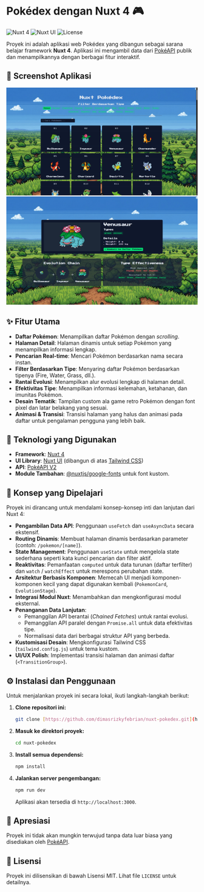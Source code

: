 # Pokédex dengan Nuxt 4 🎮

![Nuxt 4](https://img.shields.io/badge/Nuxt-4-00DC82?style=for-the-badge&logo=nuxt.js)
![Nuxt UI](https://img.shields.io/badge/Nuxt_UI-18181B?style=for-the-badge&logo=nuxt.js)
![License](https://img.shields.io/badge/License-MIT-yellow.svg?style=for-the-badge)

Proyek ini adalah aplikasi web Pokédex yang dibangun sebagai sarana belajar framework **Nuxt 4**. Aplikasi ini mengambil data dari [PokéAPI](https://pokeapi.co/) publik dan menampilkannya dengan berbagai fitur interaktif.

## 📸 Screenshot Aplikasi

![Screenshot Pokédex Nuxt 4 - Homepage](./docs/images/homepage-preview.png)
![Screenshot Pokédex Nuxt 4 - Detailpage](./docs/images/detailpage-preview.png)

## ✨ Fitur Utama

- **Daftar Pokémon**: Menampilkan daftar Pokémon dengan _scrolling_.
- **Halaman Detail**: Halaman dinamis untuk setiap Pokémon yang menampilkan informasi lengkap.
- **Pencarian Real-time**: Mencari Pokémon berdasarkan nama secara instan.
- **Filter Berdasarkan Tipe**: Menyaring daftar Pokémon berdasarkan tipenya (Fire, Water, Grass, dll.).
- **Rantai Evolusi**: Menampilkan alur evolusi lengkap di halaman detail.
- **Efektivitas Tipe**: Menampilkan informasi kelemahan, ketahanan, dan imunitas Pokémon.
- **Desain Tematik**: Tampilan custom ala game retro Pokémon dengan font pixel dan latar belakang yang sesuai.
- **Animasi & Transisi**: Transisi halaman yang halus dan animasi pada daftar untuk pengalaman pengguna yang lebih baik.

## 🚀 Teknologi yang Digunakan

- **Framework**: [Nuxt 4](https://nuxt.com/)
- **UI Library**: [Nuxt UI](https://ui.nuxt.com/) (dibangun di atas [Tailwind CSS](https://tailwindcss.com/))
- **API**: [PokéAPI V2](https://pokeapi.co/)
- **Module Tambahan**: [@nuxtjs/google-fonts](https://google-fonts.nuxtjs.org/) untuk font kustom.

## 🧠 Konsep yang Dipelajari

Proyek ini dirancang untuk mendalami konsep-konsep inti dan lanjutan dari Nuxt 4:

- **Pengambilan Data API**: Penggunaan `useFetch` dan `useAsyncData` secara ekstensif.
- **Routing Dinamis**: Membuat halaman dinamis berdasarkan parameter (contoh: `/pokemon/[name]`).
- **State Management**: Penggunaan `useState` untuk mengelola state sederhana seperti kata kunci pencarian dan filter aktif.
- **Reaktivitas**: Pemanfaatan `computed` untuk data turunan (daftar terfilter) dan `watch` / `watchEffect` untuk merespons perubahan state.
- **Arsitektur Berbasis Komponen**: Memecah UI menjadi komponen-komponen kecil yang dapat digunakan kembali (`PokemonCard`, `EvolutionStage`).
- **Integrasi Modul Nuxt**: Menambahkan dan mengkonfigurasi modul eksternal.
- **Penanganan Data Lanjutan**:
  - Pemanggilan API berantai (_Chained Fetches_) untuk rantai evolusi.
  - Pemanggilan API paralel dengan `Promise.all` untuk data efektivitas tipe.
  - Normalisasi data dari berbagai struktur API yang berbeda.
- **Kustomisasi Desain**: Mengkonfigurasi Tailwind CSS (`tailwind.config.js`) untuk tema kustom.
- **UI/UX Polish**: Implementasi transisi halaman dan animasi daftar (`<TransitionGroup>`).

## ⚙️ Instalasi dan Penggunaan

Untuk menjalankan proyek ini secara lokal, ikuti langkah-langkah berikut:

1.  **Clone repositori ini:**
    ```bash
    git clone [https://github.com/dimasrizkyfebrian/nuxt-pokedex.git](https://github.com/dimasrizkyfebrian/nuxt-pokedex.git)
    ```
2.  **Masuk ke direktori proyek:**
    ```bash
    cd nuxt-pokedex
    ```
3.  **Install semua dependensi:**
    ```bash
    npm install
    ```
4.  **Jalankan server pengembangan:**
    ```bash
    npm run dev
    ```
    Aplikasi akan tersedia di `http://localhost:3000`.

## 🙏 Apresiasi

Proyek ini tidak akan mungkin terwujud tanpa data luar biasa yang disediakan oleh [PokéAPI](https://pokeapi.co/).

## 📄 Lisensi

Proyek ini dilisensikan di bawah Lisensi MIT. Lihat file `LICENSE` untuk detailnya.
